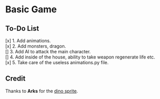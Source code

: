 # Basic Game
## To-Do List 
[x] 1. Add animations.     
[x] 2. Add monsters, dragon.   
[] 3. Add AI to attack the main character.   
[] 4. Add inside of the house, ability to take weapon regenerate life etc.   
[x] 5. Take care of the useless animations.py file.   


## Credit
Thanks to __Arks__ for the [dino sprite](https://arks.itch.io/dino-characters).   
